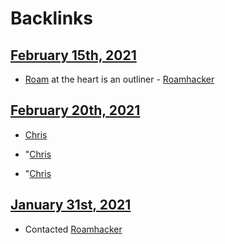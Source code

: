 
# Backlinks
## [February 15th, 2021](<February 15th, 2021.md>)
- [Roam](<Roam.md>) at the heart is an outliner - [Roamhacker](<Roamhacker.md>)

## [February 20th, 2021](<February 20th, 2021.md>)
- [Chris]([Roamhacker](<Roamhacker.md>))

- "[Chris]([Roamhacker](<Roamhacker.md>))

- "[Chris]([Roamhacker](<Roamhacker.md>))

## [January 31st, 2021](<January 31st, 2021.md>)
- Contacted [Roamhacker](<Roamhacker.md>)

